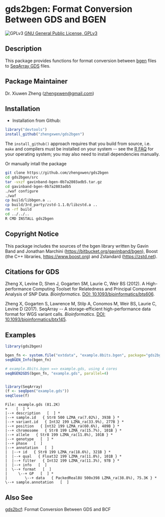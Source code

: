gds2bgen: Format Conversion Between GDS and BGEN
===

![GPLv3](http://www.gnu.org/graphics/gplv3-88x31.png)
[GNU General Public License, GPLv3](http://www.gnu.org/copyleft/gpl.html)


## Description

This package provides functions for format conversion between [bgen](http://www.well.ox.ac.uk/~gav/bgen_format/bgen_format_v1.2.html) files to [SeqArray GDS](https://github.com/zhengxwen/SeqArray) files.


## Package Maintainer

Dr. Xiuwen Zheng ([zhengxwen@gmail.com](zhengxwen@gmail.com))


## Installation

* Installation from Github:
```R
library("devtools")
install_github("zhengxwen/gds2bgen")
```
The `install_github()` approach requires that you build from source, i.e. `make` and compilers must be installed on your system -- see the [R FAQ](http://cran.r-project.org/faqs.html) for your operating system; you may also need to install dependencies manually.

Or manually intall the package
```sh
git clone https://github.com/zhengxwen/gds2bgen
cd gds2bgen/src
tar -vxzf gavinband-bgen-0b7a2803adb5.tar.gz
cd gavinband-bgen-0b7a2803adb5
./waf configure
./waf
cp build/libbgen.a ..
cp build/3rd_party/zstd-1.1.0/libzstd.a ..
rm -rf build
cd ../../..
R CMD INSTALL gds2bgen
```


## Copyright Notice

This package includes the sources of the bgen library written by Gavin Band and
Jonathan Marchini (https://bitbucket.org/gavinband/bgen), Boost (the C++
libraries, https://www.boost.org) and Zstandard (https://zstd.net).


## Citations for GDS

Zheng X, Levine D, Shen J, Gogarten SM, Laurie C, Weir BS (2012). A High-performance Computing Toolset for Relatedness and Principal Component Analysis of SNP Data. *Bioinformatics*. [DOI: 10.1093/bioinformatics/bts606](http://dx.doi.org/10.1093/bioinformatics/bts606).

Zheng X, Gogarten S, Lawrence M, Stilp A, Conomos M, Weir BS, Laurie C, Levine D (2017). SeqArray -- A storage-efficient high-performance data format for WGS variant calls. *Bioinformatics*. [DOI: 10.1093/bioinformatics/btx145](http://dx.doi.org/10.1093/bioinformatics/btx145).


## Examples

```R
library(gds2bgen)

bgen_fn <- system.file("extdata", "example.8bits.bgen", package="gds2bgen")
seqBGEN_Info(bgen_fn)

# example.8bits.bgen ==> example.gds, using 4 cores
seqBGEN2GDS(bgen_fn, "example.gds", parallel=4)


library(SeqArray)
(f <- seqOpen("example.gds"))
seqClose(f)
```
```
File: example.gds (81.2K)
+    [  ] *
|--+ description   [  ] *
|--+ sample.id   { Str8 500 LZMA_ra(7.02%), 393B } *
|--+ variant.id   { Int32 199 LZMA_ra(33.9%), 277B } *
|--+ position   { Int32 199 LZMA_ra(60.6%), 489B } *
|--+ chromosome   { Str8 199 LZMA_ra(15.7%), 101B } *
|--+ allele   { Str8 199 LZMA_ra(11.8%), 101B } *
|--+ genotype   [  ] *
|--+ phase   [  ]
|--+ annotation   [  ]
|  |--+ id   { Str8 199 LZMA_ra(18.6%), 321B } *
|  |--+ qual   { Float32 199 LZMA_ra(11.8%), 101B } *
|  |--+ filter   { Int32 199 LZMA_ra(11.3%), 97B } *
|  |--+ info   [  ]
|  \--+ format   [  ]
|     \--+ GP   [  ] *
|        \--+ data   { PackedReal8U 500x398 LZMA_ra(38.8%), 75.3K } *
\--+ sample.annotation   [  ]
```


## Also See

[gds2bcf](https://github.com/zhengxwen/gds2bcf): Format Conversion Between GDS and BCF
